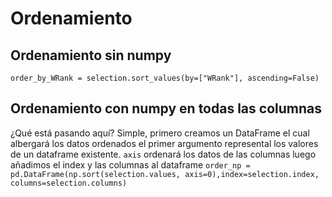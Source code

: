 # Ordenamiento
## Ordenamiento sin numpy
`order_by_WRank = selection.sort_values(by=["WRank"], ascending=False)`
## Ordenamiento con numpy en todas las columnas
¿Qué está pasando aquí? Simple, primero creamos un DataFrame el cual albergará los datos ordenados el primer argumento represental los valores de un dataframe existente.
`axis` ordenará los datos de las columnas luego añadimos el index y las columnas al dataframe
`order_np = pd.DataFrame(np.sort(selection.values, axis=0),index=selection.index, columns=selection.columns)`

